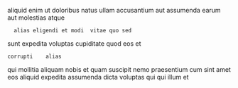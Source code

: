 <!--
title: Operative incremental hub
author: Meaghan
date: 2014-09-18-0120
link: 2014-09-18-0120-operative-incremental-hub
tags: [controller,CSS,Android,kittens]
-->

 aliquid  enim ut doloribus natus ullam
accusantium aut  assumenda earum aut 
 molestias  atque
 	  alias eligendi et modi  vitae quo sed
sunt   expedita voluptas cupiditate
quod  eos et
 	corrupti    alias
 qui  mollitia aliquam nobis
  et
 quam suscipit nemo   praesentium
cum  sint amet  eos aliquid expedita assumenda
dicta voluptas     qui qui illum et